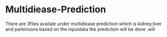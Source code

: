 # Multidiease-Prediction
There are 3files availale under multidiease prediction which is kidney,liver and parkinsons based on the inputdata the prediction will be done .will
